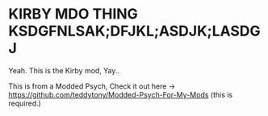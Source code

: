 # KIRBY MDO THING KSDGFNLSAK;DFJKL;ASDJK;LASDGJ
Yeah. This is the Kirby mod, Yay..

This is from a Modded Psych, Check it out here -> https://github.com/teddytony/Modded-Psych-For-My-Mods (this is required.)